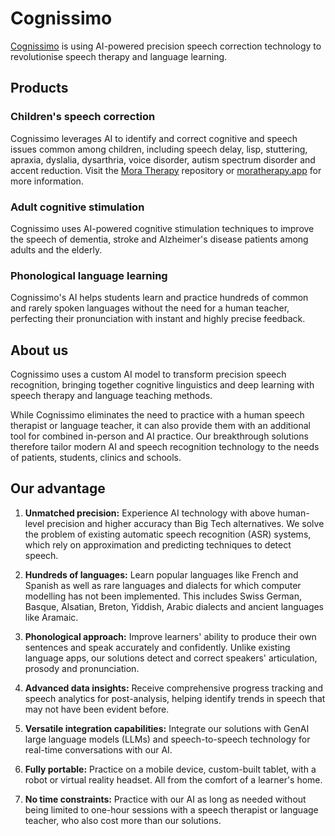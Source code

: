 # Cognissimo
[Cognissimo](https://cognissimo.io) is using AI-powered precision speech correction technology to revolutionise speech therapy and language learning.

## Products
### Children's speech correction
Cognissimo leverages AI to identify and correct cognitive and speech issues common among children, including speech delay, lisp, stuttering, apraxia, dyslalia, dysarthria, voice disorder, autism spectrum disorder and accent reduction. Visit the [Mora Therapy](https://github.com/cognissimo/mora-therapy) repository or [moratherapy.app](https://moratherapy.app) for more information.

### Adult cognitive stimulation
Cognissimo uses AI-powered cognitive stimulation techniques to improve the speech of dementia, stroke and Alzheimer's disease patients among adults and the elderly.

### Phonological language learning
Cognissimo's AI helps students learn and practice hundreds of common and rarely spoken languages without the need for a human teacher, perfecting their pronunciation with instant and highly precise feedback.

## About us
Cognissimo uses a custom AI model to transform precision speech recognition, bringing together cognitive linguistics and deep learning with speech therapy and language teaching methods.

While Cognissimo eliminates the need to practice with a human speech therapist or language teacher, it can also provide them with an additional tool for combined in-person and AI practice. Our breakthrough solutions therefore tailor modern AI and speech recognition technology to the needs of patients, students, clinics and schools.

## Our advantage
1. **Unmatched precision:** Experience AI technology with above human-level precision and higher accuracy than Big Tech alternatives. We solve the problem of existing automatic speech recognition (ASR) systems, which rely on approximation and predicting techniques to detect speech.

2. **Hundreds of languages:** Learn popular languages like French and Spanish as well as rare languages and dialects for which computer modelling has not been implemented. This includes Swiss German, Basque, Alsatian, Breton, Yiddish, Arabic dialects and ancient languages like Aramaic.

3. **Phonological approach:** Improve learners' ability to produce their own sentences and speak accurately and confidently. Unlike existing language apps, our solutions detect and correct speakers' articulation, prosody and pronunciation.

4. **Advanced data insights:** Receive comprehensive progress tracking and speech analytics for post-analysis, helping identify trends in speech that may not have been evident before.

5. **Versatile integration capabilities:** Integrate our solutions with GenAI large language models (LLMs) and speech-to-speech technology for real-time conversations with our AI.

6. **Fully portable:** Practice on a mobile device, custom-built tablet, with a robot or virtual reality headset. All from the comfort of a learner's home.

7. **No time constraints:** Practice with our AI as long as needed without being limited to one-hour sessions with a speech therapist or language teacher, who also cost more than our solutions.
